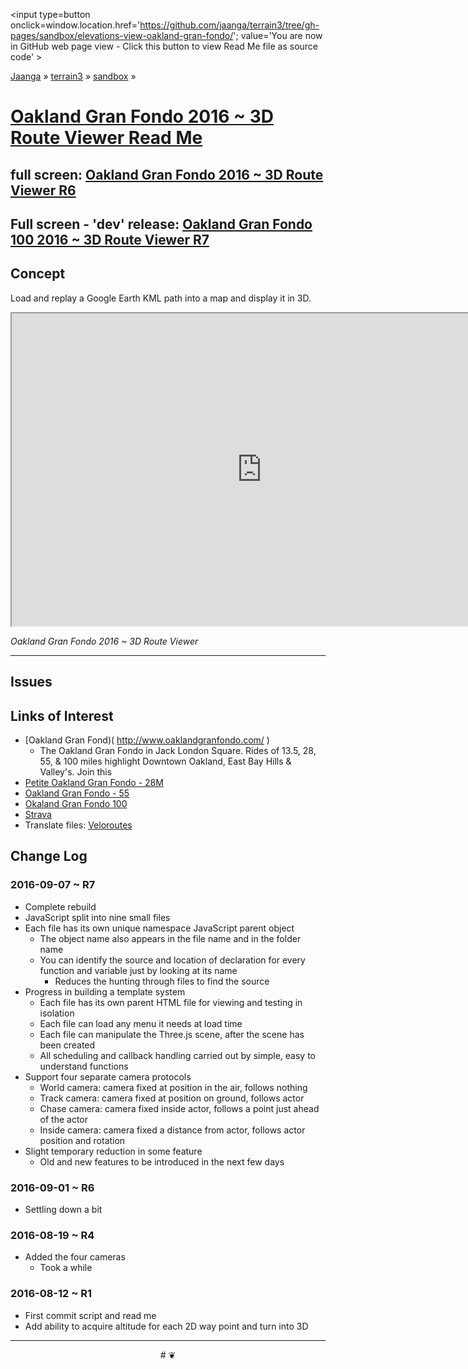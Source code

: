 <span style=display:none; >[You are now in GitHub source code view - click this link to view Read Me file as a web page]
( https://jaanga.github.io/terrain3/#sandbox/elevations-view-oakland-gran-fondo/ "View file as a web page." ) </span>
<input type=button onclick=window.location.href='https://github.com/jaanga/terrain3/tree/gh-pages/sandbox/elevations-view-oakland-gran-fondo/'; value='You are now in GitHub web page view - Click this button to view Read Me file as source code' >

[Jaanga]( http://jaanga.github.io ) &raquo; [terrain3]( https://jaanga.github.io/terrain3/ ) &raquo;
[sandbox]( https://jaanga.github.io/terrain3/#elevations/ ) &raquo;


[Oakland Gran Fondo 2016 ~ 3D Route Viewer Read Me]( https://jaanga.github.io/terrain3/#sandbox/elevations-view-oakland-gran-fondo/ )
===


## full screen: [Oakland Gran Fondo 2016 ~ 3D Route Viewer R6]( https://jaanga.github.io/terrain3/sandbox/elevations-view-oakland-gran-fondo/index.html )
## Full screen - 'dev' release: [Oakland Gran Fondo 100 2016 ~ 3D Route Viewer R7]( https://jaanga.github.io/terrain3/sandbox/elevations-view-oakland-gran-fondo/dev/index.html )

## Concept

Load and replay a Google Earth KML path into a map and display it in 3D.


<img src="" style=display:none; width=800 >

<iframe src="https://jaanga.github.io/terrain3/sandbox/elevations-view-oakland-gran-fondo/index.html" width=800px height=500px onload=this.contentWindow.controls.enableZoom=false; ></iframe>

_Oakland Gran Fondo 2016 ~ 3D Route Viewer_

***

## Issues


## Links of Interest


* [Oakland Gran Fond)( http://www.oaklandgranfondo.com/ )
	* The Oakland Gran Fondo in Jack London Square. Rides of 13.5, 28, 55, &amp; 100 miles highlight Downtown Oakland, East Bay Hills &amp; Valley&#039;s.  Join this
* [Petite Oakland Gran Fondo - 28M]( https://www.strava.com/routes/6190234 )
* [Oakland Gran Fondo - 55]( https://www.strava.com/routes/5700000 )
* [Okaland Gran Fondo 100]( https://www.strava.com/routes/5698881 )
* [Strava]( https://www.strava.com/onboarding )
* Translate files: [Veloroutes]( http://veloroutes.org/upload/ )
## Change Log


### 2016-09-07 ~ R7

* Complete rebuild
* JavaScript split into nine small files
* Each file has its own unique namespace JavaScript parent object
	* The object name also appears in the file name and in the folder name
	* You can identify the source and location of declaration for every function and variable just by looking at its name
		* Reduces the hunting through files to find the source
* Progress in building a template system
	* Each file has its own parent HTML file for viewing and testing in isolation
	* Each file can load any menu it needs at load time
	* Each file can manipulate the Three.js scene, after the scene has been created
	* All scheduling and callback handling carried out by simple, easy to understand functions
* Support four separate camera protocols
	* World camera: camera fixed at position in the air, follows nothing
	* Track camera: camera fixed at position on ground, follows actor
	* Chase camera: camera fixed inside actor, follows a point just ahead of the actor
	* Inside camera: camera fixed a distance from actor, follows actor position and rotation
* Slight temporary reduction in some feature
	* Old and new features to be introduced in the next few days


### 2016-09-01 ~ R6

* Settling down a bit

### 2016-08-19 ~ R4

* Added the four cameras
	* Took a while


### 2016-08-12 ~ R1

* First commit script and read me
* Add ability to acquire altitude for each 2D way point and turn into 3D



***

<center title='Jaanga ~ your 3D happy place' >
# <a href=javascript:window.scrollTo(0,0); style=text-decoration:none; > ❦ </a>
</center>
